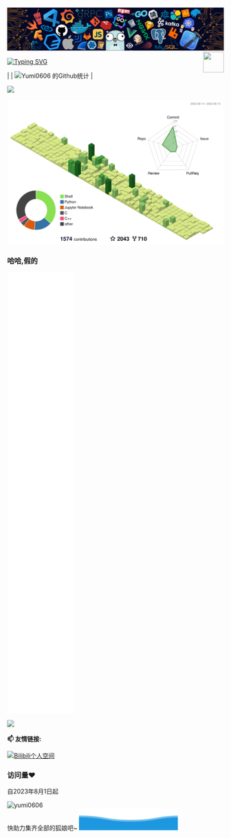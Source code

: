 
<!--   my-icons --
<p align="center">
    <a href="https://githubfast.com/Yumi0606/Yumi0606"><img src="https://img.shields.io/badge/status-updating-brightgreen.svg"></a>
    <a href="https://githubfast.com/python/cpython"><img src="https://img.shields.io/badge/Python-3.10-FF1493.svg"></a>
    <a href="https://githubfast.com/Yumi0606/Yumi0606/graphs/contributors"><img src="https://img.shields.io/github/contributors/Yumi0606/Yumi0606?color=blue"></a>
    <a href="https://githubfast.com/Yumi0606/Yumi0606/stargazers"><img src="https://img.shields.io/github/stars/Yumi0606/Yumi0606.svg?logo=github"></a>
    <a href="https://githubfast.com/Yumi0606/Yumi0606/network/members"><img src="https://img.shields.io/github/forks/Yumi0606/Yumi0606.svg?color=blue&logo=github"></a>
    <img src="https://visitor-badge.laobi.icu/badge?page_id=Yumi0606.Yumi0606" alt="visitors"/>   
</p>

<!--   my-header-img -->
![](./src/header_.png)
<a href="https://www.python.org/"><img src="https://upload.wikimedia.org/wikipedia/commons/c/c3/Python-logo-notext.svg" align="right" height="48" width="48" ></a>


<!--   my-ticker -->    
[![Typing SVG](https://readme-typing-svg.herokuapp.com?color=%2336BCF7&center=true&vCenter=true&width=600&lines=Hi+there+👋,+I+am+Yumi;+Welcome+to+My+Profile!;Over+4+days+of+programming+experience;Always+learning+new+things+;Machine+learning+enthusiast+;MAA+member(claimed))](https://git.io/typing-svg)


<!--   my-kaggle     
### My achievements on [kaggle](https://www.kaggle.com/andrej0marinchenko):

![competition_light](https://road-to-kaggle-grandmaster.vercel.app/api/badges/andrej0marinchenko/competition/light)
![dataset](https://road-to-kaggle-grandmaster.vercel.app/api/badges/andrej0marinchenko/dataset/light)
![notebook](https://road-to-kaggle-grandmaster.vercel.app/api/badges/andrej0marinchenko/notebook/light)
![discussion](https://road-to-kaggle-grandmaster.vercel.app/api/badges/andrej0marinchenko/discussion/light)
-->


<!--   my-skils 

| Property                                        | Data                                                                                                                                 ----------------------------------------------------------|
| **Language / IDE**                              | ![Python Badge](https://img.shields.io/badge/-Python-3776AB?style=flat&logo=Python&logoColor=white) ![Pycharm Badge](https://img.shields.io/badge/-Pycharm-3776AB?style=flat&logo=Pycharm&logoColor=white) ![Python Badge](https://img.shields.io/badge/-Django-3776AB?style=flat&logo=Django&logoColor=white)                                                                                                                                                                                                            |
| **Domain Knownledge**                           | [![Machine Learning Badge](https://img.shields.io/badge/-Machine%20Learning-01D277?style=flat&logoColor=white)](https://githubfast.com/Yumi0606/Yumi0606) [![Computer Science Development Badge](https://img.shields.io/badge/-Computer%20Science-FAB040?style=flat&logoColor=white)](https://githubfast.com/search?q=user%3AYumi0606&type=Repositories) [![Electrical Engineering Development Badge](https://img.shields.io/badge/-Electrical%20Engineering-4C8CBF?style=flat&logoColor=white)](https://githubfast.com/search?q=user%3AYumi0606&type=Repositories) [![Software Development Badge](https://img.shields.io/badge/-Software%20Development-FF6600?style=flat&logoColor=white)](https://githubfast.com/search?q=user%3AYumi0606&type=Repositories)                                                                                                                                                                                                                                                                                                               |
| **CI / CD**                                     | [![Markdown Badge](https://img.shields.io/badge/-Markdown-2088FF?style=flat&logo=Markdown&logoColor=white)](https://githubfast.com/Yumi0606/Yumi0606) [![Github Badge](https://img.shields.io/badge/-Github%20-2088FF?style=flat&logo=Github&logoColor=white)](https://githubfast.com/Yumi0606/Yumi0606) [![Github Actions Badge](https://img.shields.io/badge/-Git%20-2088FF?style=flat&logo=Git&logoColor=white)](https://githubfast.com/Yumi0606/Yumi0606)                                                                                                                                                                                                                                                                                                                                                       |
| **Databases**                                   | <img alt="MySQL" src="https://usercontent.githubfast.com/camo/e863bc79abf7a53150665ce9eb1a93f4fb6183af46bc3fb345ee5562736eb23c/68747470733a2f2f696d672e736869656c64732e696f2f62616467652f4d7953514c2d2532333030662e7376673f6c6f676f3d6d7973716c266c6f676f436f6c6f723d7768697465" data-canonical-src="https://img.shields.io/badge/MySQL-%2300f.svg?logo=mysql&amp;logoColor=white" style="max-width: 100%;"> <img src="https://usercontent.githubfast.com/camo/c44ec7dbcddd4dea22204197ce11e45bea3ef03ff97e45294bf66ea793527706/68747470733a2f2f696d672e736869656c64732e696f2f62616467652f2d53514c2d626c61636b3f7374796c653d666c61742d737175617265266c6f676f3d706f737467726573716c266c6f676f436f6c6f723d626c7565" alt="SQL" data-canonical-src="https://img.shields.io/badge/-SQL-black?style=flat-square&amp;logo=postgresql&amp;logoColor=blue" style="max-width: 100%;">                                                                                                                                                                                                                                                                                                     |
| **OS**                                          | <a target="_blank" rel="noopener noreferrer" href="https://usercontent.githubfast.com/camo/b44114213a5a462903bd69611bb6846f1dc41fe6f3230bd37c67c3d4eb65f08c/68747470733a2f2f696d672e736869656c64732e696f2f62616467652f2d57696e646f77732d626c61636b3f7374796c653d666c61742d737175617265266c6f676f3d77696e646f7773266c6f676f436f6c6f723d626c7565"><img src="https://usercontent.githubfast.com/camo/b44114213a5a462903bd69611bb6846f1dc41fe6f3230bd37c67c3d4eb65f08c/68747470733a2f2f696d672e736869656c64732e696f2f62616467652f2d57696e646f77732d626c61636b3f7374796c653d666c61742d737175617265266c6f676f3d77696e646f7773266c6f676f436f6c6f723d626c7565" alt="Windows" data-canonical-src="https://img.shields.io/badge/-Windows-black?style=flat-square&amp;logo=windows&amp;logoColor=blue" style="max-width: 100%;"></a> <a target="_blank" rel="noopener noreferrer" href="https://usercontent.githubfast.com/camo/9c4bc049e33f41f122342a1714ccf872c34098a9f2c593c33c2322cf0129fa04/68747470733a2f2f696d672e736869656c64732e696f2f62616467652f2d5562756e74752d626c61636b3f7374796c653d666c61742d737175617265266c6f676f3d7562756e7475"><img src="https://usercontent.githubfast.com/camo/9c4bc049e33f41f122342a1714ccf872c34098a9f2c593c33c2322cf0129fa04/68747470733a2f2f696d672e736869656c64732e696f2f62616467652f2d5562756e74752d626c61636b3f7374796c653d666c61742d737175617265266c6f676f3d7562756e7475" alt="Ubuntu" data-canonical-src="https://img.shields.io/badge/-Ubuntu-black?style=flat-square&amp;logo=ubuntu" style="max-width: 100%;"></a>                                                                                                                                                                                                                                                                           |
| **Tools & Platform**                            | ![Google Colab](https://img.shields.io/badge/Colab-F9AB00?style=for-the-badge&logo=googlecolab&color=525252) ![OpenCV](https://img.shields.io/badge/OpenCV-27338e?style=for-the-badge&logo=OpenCV&logoColor=white) ![HTML5](https://img.shields.io/badge/HTML5-E34F26?style=for-the-badge&logo=html5&logoColor=white) ![CSS3](https://img.shields.io/badge/CSS3-1572B6?style=for-the-badge&logo=css3&logoColor=white)                                                                                                                                                                                                                                                                                                                                                                                      
<!--   GitHub stats graph 
### 📈 GitHub Activity Graph:
-->
<!-- [![Yumi0606's github activity graph](https://github-readme-activity-graph.cyclic.app/graph?username=Yumi0606&theme=github-compact)](https://githubfast.com/Yumi0606/github-readme-activity-graph) 
![Yumi0606's github activity graph](https://usercontent.githubfast.com/raw/Yumi0606/Yumi0606/output/github-contribution-grid-snake.svg)-->
|
| ![Yumi0606 的Github统计](https://github-readme-stats.vercel.app/api?username=Yumi0606&show_icons=true&theme=radical&include_all_commits=true) |

<!--   橙火 -->
<img src="https://github-readme-streak-stats.herokuapp.com/?user=Yumi0606"></img>

<!--   profile-模拟3D活动图 -->
![](./profile-3d-contrib/profile-green-animate.svg)
### 哈哈,假的
<!--   profile-模拟svg文件2 -->
![](./github-metrics.svg)


<!--   grid-snake -->
![](https://githubfast.com/BEPB/BEPb/blob/output/github-contribution-grid-snake.svg)

<!--   skyline
<a href="https://skyline.github.com/BEPb/2022"><img src="./assets/2022.gif" alt="" width="auto" height="auto" /></a>
 -->

<!--  2d history skills 
<img src="https://cr-skills-chart-widget.azurewebsites.net/api/api?username=Yumi0606" width="auto"></img>
-->
**📫 友情链接:**

<a href="https://space.bilibili.com" alt="Connect on Bilibili"> <img src="https://i0.hdslb.com/bfs/activity-plat/static/20220518/49ddaeaba3a23f61a6d2695de40d45f0/2nqyzFm9He.jpeg" alt="Bilibili个人空间" width="30px" height="30px"/> </a>
</p>

### 访问量:heart:
自2023年8月1日起

![yumi0606](https://count.getloli.com/get/@yumi0606)
</br>
快助力集齐全部的狐娘吧~
![](assets/Bottom_down.svg)
